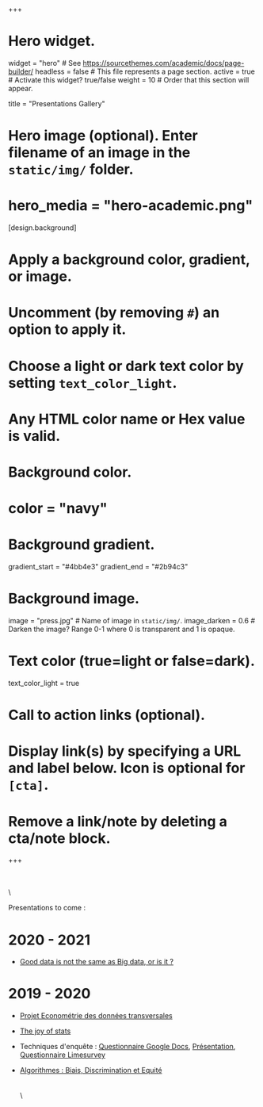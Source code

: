 +++
# Hero widget.
widget = "hero"  # See https://sourcethemes.com/academic/docs/page-builder/
headless = false  # This file represents a page section.
active = true  # Activate this widget? true/false
weight = 10  # Order that this section will appear.

title = "Presentations Gallery"

# Hero image (optional). Enter filename of an image in the `static/img/` folder.
# hero_media = "hero-academic.png"

[design.background]
  # Apply a background color, gradient, or image.
  #   Uncomment (by removing `#`) an option to apply it.
  #   Choose a light or dark text color by setting `text_color_light`.
  #   Any HTML color name or Hex value is valid.

  # Background color.
  # color = "navy"
  
  # Background gradient.
  gradient_start = "#4bb4e3"
  gradient_end = "#2b94c3"
  
  # Background image.
   image = "press.jpg"  # Name of image in `static/img/`.
   image_darken = 0.6  # Darken the image? Range 0-1 where 0 is transparent and 1 is opaque.

  # Text color (true=light or false=dark).
  text_color_light = true

# Call to action links (optional).
#   Display link(s) by specifying a URL and label below. Icon is optional for `[cta]`.
#   Remove a link/note by deleting a cta/note block.

+++

\
\
\

Presentations to come : 

# 2020 - 2021 

- [Good data is not the same as Big data, or is it ?](https://agailloty.rbind.io/en/html/good_data.html)

# 2019 - 2020

- [Projet Econométrie des données transversales](https://docs.google.com/presentation/d/1xVOXh4-91ObSdEDfvmKSKKv2ydZJMjMcE-P1Kn7EQro/edit?usp=sharing)

- [The joy of stats](https://docs.google.com/presentation/d/1BXnZmodRpez7MU-Y0RAvh6s98XVmYHE_bbgPwTDDU60/edit?usp=sharing)

- Techniques d'enquête : [Questionnaire Google Docs](https://docs.google.com/forms/d/1ZLpShPDesluEVtWRgu0UnmxzdNQ2ZGSALI7IaP9P884/edit), [Présentation](https://docs.google.com/presentation/d/17bJabwaTsVskLtk-zoNFUwW5VKOgBja688uz6_hYUw8/edit#slide=id.p), [Questionnaire Limesurvey](http://limesurvey.univ-angers.fr/index.php/568227?newtest=Y&lang=fr)

- [Algorithmes : Biais, Discrimination et Equité](https://docs.google.com/presentation/d/1gBU7wujxtULLg0xQdtomE3swn9fyPZBwHxBKy6yE3js/edit?usp=sharing)
\
\
\
\
	  
	    
		
		
  
  
  
  
  
    
	
	
	

